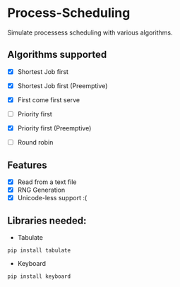 # Process-Scheduling
 Simulate processess scheduling with various algorithms.

## Algorithms supported
- [x] Shortest Job first
- [x] Shortest Job first (Preemptive)
- [x] First come first serve
- [ ] Priority first
- [x] Priority first (Preemptive)
- [ ] Round robin


## Features

- [x] Read from a text file
- [x] RNG Generation
- [x] Unicode-less support :(

## Libraries needed:
- Tabulate

```
pip install tabulate
```

- Keyboard

```
pip install keyboard
```


